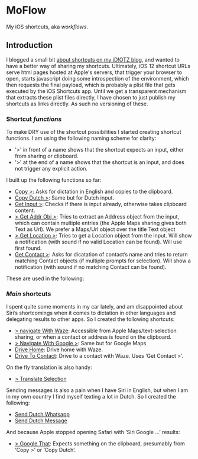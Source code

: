 # MoFlow

My iOS shortcuts, aka *workflows*.

## Introduction

I blogged a small bit [about shortcuts on my iD!OTZ blog](https://idiotz.nl/2018/10/06/ios-12-shortcuts-review/), and wanted to have a better way of sharing my shortcuts.
Ultimately, iOS 12 shortcut URLs serve html pages hosted at Apple's servers, that trigger your browser to open, starts javascript doing some introspection of the environment, which then requests the final payload, which is probably a plist file that gets executed by the iOS Shortcuts app. Until we get a transparent mechanism that extracts these plist files directly, I have chosen to just publish my shortcuts as links directly. As such no versioning of these.

### Shortcut *functions*

To make DRY use of the shortcut possibilities I started creating shortcut functions. I am using the following naming scheme for clarity:

* '>' in front of a name shows that the shortcut expects an input, either from sharing or clipboard.
* '>' at the end of a name shows that the shortcut is an input, and does not trigger any explicit action.

I built up the following functions so far:

* [Copy >](https://www.icloud.com/shortcuts/a5b1b9b7e2334bc4b42324a76e509750): Asks for dictation in English and copies to the clipboard.
* [Copy Dutch >](https://www.icloud.com/shortcuts/5f1889df73fd43b7b107bd74f28b4350): Same but for Dutch input.
* [Get Input >](https://www.icloud.com/shortcuts/b40839f1df1c44219a5e7593f4500fd4): Checks if there is input already, otherwise takes clipboard content.
* [> Get Addr Obj >](https://www.icloud.com/shortcuts/74979278321b4b97bec8b817fe7411f3): Tries to extract an Address object from the input, which can contain multiple entries (the Apple Maps sharing gives both Text as Url). We prefer a Maps/Url object over the title Text object
* [> Get Location >](https://www.icloud.com/shortcuts/f1deef648b9441c5a4eed85c40c1a4ce): Tries to get a Location object from the input. Will show a notification (with sound if no valid Location can be found). Will use first found.
* [Get Contact >](https://www.icloud.com/shortcuts/34116d35940f4e0db0f53fbde79f5941): Asks for dicatation of contact’s name and tries to return matching Contact objects (if multiple prompts for selection). Will show a notification (with sound if no matching Contact can be found).

These are used in the following:

### *Main* shortcuts

I spent quite some moments in my car lately, and am disappointed about Siri’s shortcomings when it comes to dictation in other languages and delegating results to other apps. So I created the following shortcuts:

* [> navigate With Waze](https://www.icloud.com/shortcuts/8d22fd5615a8464faf92f562b310c35d): Accessible from Apple Maps/text-selection sharing, or when a contact or address is found on the clipboard.
* [> Navigate With Google >](https://www.icloud.com/shortcuts/8d22fd5615a8464faf92f562b310c35d): Same but for Google Maps
* [Drive Home](https://www.icloud.com/shortcuts/44eb837a991f46e7800e1a48080f3962): Drive home with Waze.
* [Drive To Contact](https://www.icloud.com/shortcuts/a1f49e0bfcc74ad49c65220a39a116f4): Drive to a contact with Waze. Uses ‘Get Contact >’.

On the fly translation is also handy:

* [> Translate Selection](https://www.icloud.com/shortcuts/518ddfb36d95453195f2eeb34576bfcb)

Sending messages is also a pain when I have Siri in English, but when I am in my own country I find myself texting a lot in Dutch. So I created the following:

* [Send Dutch Whatsapp](https://www.icloud.com/shortcuts/27fe89a124cd48878c33f85bf67144ed)
* [Send Dutch Message](https://www.icloud.com/shortcuts/8afea503602945fabfbc32ad4efa1aac)

And because Apple stopped opening Safari with ‘Siri Google ...’ results:

* [> Google That](https://www.icloud.com/shortcuts/8afea503602945fabfbc32ad4efa1aac): Expects something on the clipboard, presumably from ‘Copy >’ or ‘Copy Dutch’.
